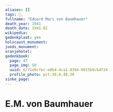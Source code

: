 ```yaml
---
aliases: []
tags: 👤, 
fullname: "Eduard Mari von Baumhauer"
death_year: 1941
death_date: 1941-02
wikipedia:
gedenkplaat: yes
holocaust_monument:
joods_monument:
oranjehotel:
gedenkboek:
  page: 47
  page_img: 50
  uuid: 6/71e9cfec-e0b4-4ca1-8394-6015b9cb4f24
  profile_photo: pct:30,8,40,30
sinke_page:
---
```


# E.M. von Baumhauer